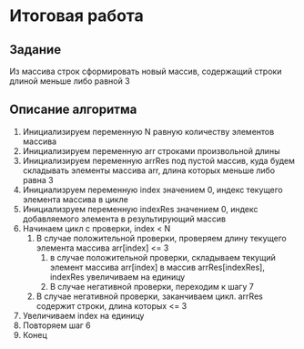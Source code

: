# Итоговая работа

## Задание

Из массива строк сформировать новый массив, содержащий строки длиной меньше либо равной 3

## Описание алгоритма

1. Инициализируем переменную N равную количеству элементов массива
2. Инициализируем переменную arr строками произвольной длины
3. Инициализируем переменную arrRes под пустой массив, куда будем складывать элементы массива arr, длина которых меньше либо равна 3
4. Инициализруем переменную index значением 0, индекс текущего элемента массива в цикле
5. Инициализруем переменную indexRes значением 0, индекс добавляемого элемента в результирующий массив
6. Начинаем цикл с проверки, index < N
   1. В случае положительной проверки, проверяем длину текущего элемента массива arr[index] <= 3
      1. в случае положительной проверки, складываем текущий элемент массива arr[index] в массив arrRes[indexRes], indexRes увеличиваем на единицу
      2. В случае негативной проверки, переходим к шагу 7
   2. В случае негативной проверки, заканчиваем цикл. arrRes содержит строки, длина которых <= 3
7. Увеличиваем index на единицу
8. Повторяем шаг 6
9. Конец